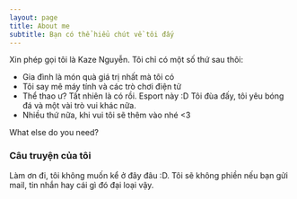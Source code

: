 ```yaml
---
layout: page
title: About me
subtitle: Bạn có thể hiểu chút về tôi đấy
---
```


Xin phép gọi tôi là Kaze Nguyễn. Tôi chỉ có một số thứ sau thôi:

- Gia đình là món quà giá trị nhất mà tôi có
- Tôi say mê máy tính và các trò chơi điện tử
- Thể thao ư? Tất nhiên là có rồi. Esport này :D Tôi đùa đấy, tôi yêu bóng đá và một vài trò vui khác nữa.
- Nhiều thứ nữa, khi vui tôi sẽ thêm vào nhé <3

What else do you need?

### Câu truyện của tôi

Làm ơn đi, tôi không muốn kể ở đây đâu :D. Tôi sẽ không phiền nếu bạn gửi mail, tin nhắn hay cái gì đó đại loại vậy.
